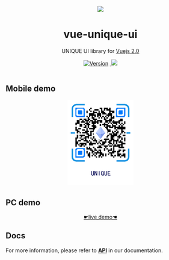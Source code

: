 <p align="center">
  <a href="https://u-max.github.io/vue-unique-ui/">
    <img src="https://github.com/u-max/vue-unique-ui/blob/master/src/assets/logo.png" width="175">
  </a>
</p>

<h1 align="center">vue-unique-ui</h1>

<p align="center">UNIQUE UI library for <a href="https://vuejs.org/">
    Vuejs 2.0
  </a></p>

<p align="center">
  <a href="https://www.npmjs.com/package/vue-unique-ui"><img src="https://img.shields.io/badge/node-%3E%3D6.0-brightgreen.svg" alt="Version"></a>
  <a href="javascript:;">
    <img src="https://api.travis-ci.org/airyland/vux.svg?branch=v2" alt="">
  </a>
  <a href="https://www.npmjs.com/package/vue-unique-ui">
    <img src="https://img.shields.io/badge/npm-v3.5.0-blue.svg">
  </a>
  <br>
  <br>
</p>

## Mobile demo
<p align="center">
  <a href="javascript:;">

<img src="https://github.com/YuFy1314/Material/blob/master/vue-unique-ui/1566272329.png" width="175">

  </a>
</p>

## PC demo
<p align="center">
  <a href="https://u-max.github.io/vue-unique-ui/">
    ☛live demo☚
  </a>
</p>

## Docs

For more information, please refer to **[API](https://github.com/u-max/vue-unique-ui/wiki)** in our documentation.
